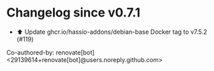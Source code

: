 # Changelog since v0.7.1
- ⬆️ Update ghcr.io/hassio-addons/debian-base Docker tag to v7.5.2 (#119)

Co-authored-by: renovate[bot] <29139614+renovate[bot]@users.noreply.github.com> 
